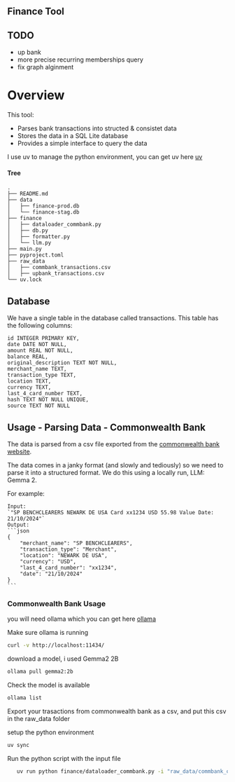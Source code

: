 
## Finance Tool

## TODO
- up bank
- more precise recurring memberships query
- fix graph alginment

# Overview

This tool:
- Parses bank transactions into structed & consistet data
- Stores the data in a SQL Lite database
- Provides a simple interface to query the data

I use uv to manage the python environment, you can get uv here [uv](https://docs.astral.sh/uv/getting-started/installation/)

#### Tree
```
.
├── README.md
├── data
│   ├── finance-prod.db
│   └── finance-stag.db
├── finance
│   ├── dataloader_commbank.py
│   ├── db.py
│   ├── formatter.py
│   └── llm.py
├── main.py
├── pyproject.toml
├── raw_data
│   ├── commbank_transactions.csv
│   ├── upbank_transactions.csv
└── uv.lock
```

## Database

We have a single table in the database called transactions. This table has the following columns:
```
id INTEGER PRIMARY KEY,
date DATE NOT NULL,
amount REAL NOT NULL,
balance REAL,
original_description TEXT NOT NULL,
merchant_name TEXT,
transaction_type TEXT,
location TEXT,
currency TEXT,
last_4_card_number TEXT,
hash TEXT NOT NULL UNIQUE,
source TEXT NOT NULL
```

## Usage - Parsing Data - Commonwealth Bank
The data is parsed from a csv file exported from the [commonwealth bank website](https://www.commbank.com.au/). 

The data comes in a janky format (and slowly and tediously) so we need to parse it into a structured format. We do this using a locally run, LLM: Gemma 2.

For example:
````csv
Input: 
`"SP BENCHCLEARERS NEWARK DE USA Card xx1234 USD 55.98 Value Date: 21/10/2024"`
Output:
```json
{
    "merchant_name": "SP BENCHCLEARERS",
    "transaction_type": "Merchant",
    "location": "NEWARK DE USA",
    "currency": "USD",
    "last_4_card_number": "xx1234",
    "date": "21/10/2024"
}
```
````

### Commonwealth Bank Usage
you will need ollama which you can get here [ollama](https://github.com/ollama/ollama)

Make sure ollama is running
```bash
curl -v http://localhost:11434/
```

download a model, i used Gemma2 2B
```bash
ollama pull gemma2:2b
```

Check the model is available
```bash
ollama list
```

Export your trasactions from commonwealth bank as a csv, and put this csv in the raw_data folder

setup the python environment
```bash
uv sync
```

Run the python script with the input file
```bash
   uv run python finance/dataloader_commbank.py -i "raw_data/commbank_outgoing_transactions.csv" --db-path "data/finance-prod.db" 

```

